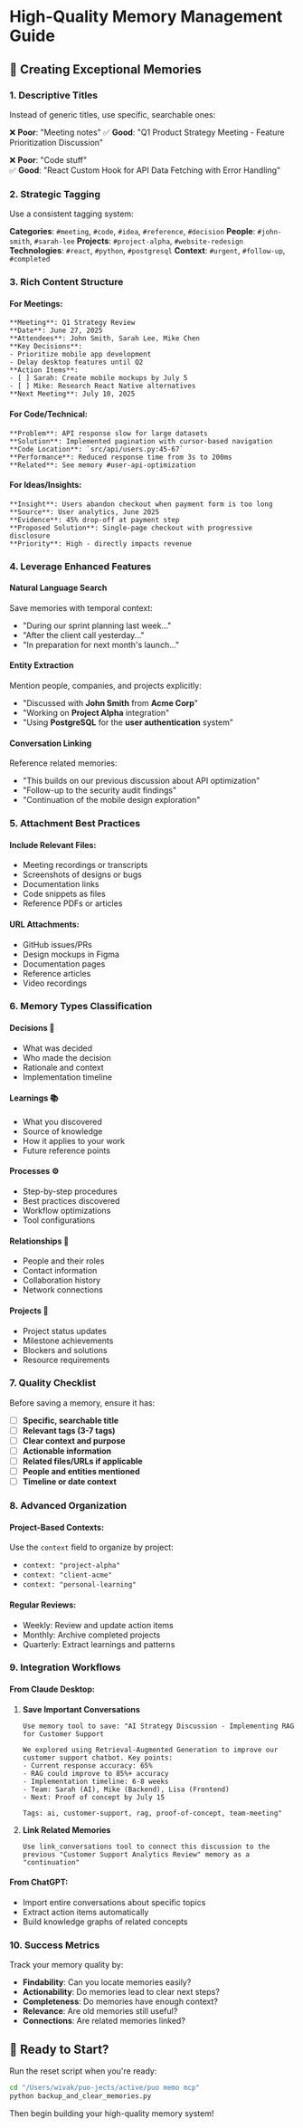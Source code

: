 # High-Quality Memory Management Guide

## 🎯 Creating Exceptional Memories

### 1. **Descriptive Titles**
Instead of generic titles, use specific, searchable ones:

❌ **Poor**: "Meeting notes"
✅ **Good**: "Q1 Product Strategy Meeting - Feature Prioritization Discussion"

❌ **Poor**: "Code stuff"  
✅ **Good**: "React Custom Hook for API Data Fetching with Error Handling"

### 2. **Strategic Tagging**
Use a consistent tagging system:

**Categories**: `#meeting`, `#code`, `#idea`, `#reference`, `#decision`
**People**: `#john-smith`, `#sarah-lee`
**Projects**: `#project-alpha`, `#website-redesign`
**Technologies**: `#react`, `#python`, `#postgresql`
**Context**: `#urgent`, `#follow-up`, `#completed`

### 3. **Rich Content Structure**

#### For Meetings:
```
**Meeting**: Q1 Strategy Review
**Date**: June 27, 2025
**Attendees**: John Smith, Sarah Lee, Mike Chen
**Key Decisions**:
- Prioritize mobile app development
- Delay desktop features until Q2
**Action Items**:
- [ ] Sarah: Create mobile mockups by July 5
- [ ] Mike: Research React Native alternatives
**Next Meeting**: July 10, 2025
```

#### For Code/Technical:
```
**Problem**: API response slow for large datasets
**Solution**: Implemented pagination with cursor-based navigation
**Code Location**: `src/api/users.py:45-67`
**Performance**: Reduced response time from 3s to 200ms
**Related**: See memory #user-api-optimization
```

#### For Ideas/Insights:
```
**Insight**: Users abandon checkout when payment form is too long
**Source**: User analytics, June 2025
**Evidence**: 45% drop-off at payment step
**Proposed Solution**: Single-page checkout with progressive disclosure
**Priority**: High - directly impacts revenue
```

### 4. **Leverage Enhanced Features**

#### Natural Language Search
Save memories with temporal context:
- "During our sprint planning last week..."
- "After the client call yesterday..."
- "In preparation for next month's launch..."

#### Entity Extraction
Mention people, companies, and projects explicitly:
- "Discussed with **John Smith** from **Acme Corp**"
- "Working on **Project Alpha** integration"
- "Using **PostgreSQL** for the **user authentication** system"

#### Conversation Linking
Reference related memories:
- "This builds on our previous discussion about API optimization"
- "Follow-up to the security audit findings"
- "Continuation of the mobile design exploration"

### 5. **Attachment Best Practices**

#### Include Relevant Files:
- Meeting recordings or transcripts
- Screenshots of designs or bugs
- Documentation links
- Code snippets as files
- Reference PDFs or articles

#### URL Attachments:
- GitHub issues/PRs
- Design mockups in Figma
- Documentation pages
- Reference articles
- Video recordings

### 6. **Memory Types Classification**

#### **Decisions** 🎯
- What was decided
- Who made the decision  
- Rationale and context
- Implementation timeline

#### **Learnings** 📚
- What you discovered
- Source of knowledge
- How it applies to your work
- Future reference points

#### **Processes** ⚙️
- Step-by-step procedures
- Best practices discovered
- Workflow optimizations
- Tool configurations

#### **Relationships** 👥
- People and their roles
- Contact information
- Collaboration history
- Network connections

#### **Projects** 🚀
- Project status updates
- Milestone achievements
- Blockers and solutions
- Resource requirements

### 7. **Quality Checklist**

Before saving a memory, ensure it has:
- [ ] **Specific, searchable title**
- [ ] **Relevant tags (3-7 tags)**
- [ ] **Clear context and purpose**
- [ ] **Actionable information**
- [ ] **Related files/URLs if applicable**
- [ ] **People and entities mentioned**
- [ ] **Timeline or date context**

### 8. **Advanced Organization**

#### Project-Based Contexts:
Use the `context` field to organize by project:
- `context: "project-alpha"`
- `context: "client-acme"`
- `context: "personal-learning"`

#### Regular Reviews:
- Weekly: Review and update action items
- Monthly: Archive completed projects
- Quarterly: Extract learnings and patterns

### 9. **Integration Workflows**

#### From Claude Desktop:
1. **Save Important Conversations**
   ```
   Use memory tool to save: "AI Strategy Discussion - Implementing RAG for Customer Support

   We explored using Retrieval-Augmented Generation to improve our customer support chatbot. Key points:
   - Current response accuracy: 65%
   - RAG could improve to 85%+ accuracy  
   - Implementation timeline: 6-8 weeks
   - Team: Sarah (AI), Mike (Backend), Lisa (Frontend)
   - Next: Proof of concept by July 15

   Tags: ai, customer-support, rag, proof-of-concept, team-meeting"
   ```

2. **Link Related Memories**
   ```
   Use link_conversations tool to connect this discussion to the previous "Customer Support Analytics Review" memory as a "continuation"
   ```

#### From ChatGPT:
- Import entire conversations about specific topics
- Extract action items automatically
- Build knowledge graphs of related concepts

### 10. **Success Metrics**

Track your memory quality by:
- **Findability**: Can you locate memories easily?
- **Actionability**: Do memories lead to clear next steps?
- **Completeness**: Do memories have enough context?
- **Relevance**: Are old memories still useful?
- **Connections**: Are related memories linked?

## 🚀 Ready to Start?

Run the reset script when you're ready:
```bash
cd "/Users/wivak/puo-jects/active/puo memo mcp"
python backup_and_clear_memories.py
```

Then begin building your high-quality memory system!